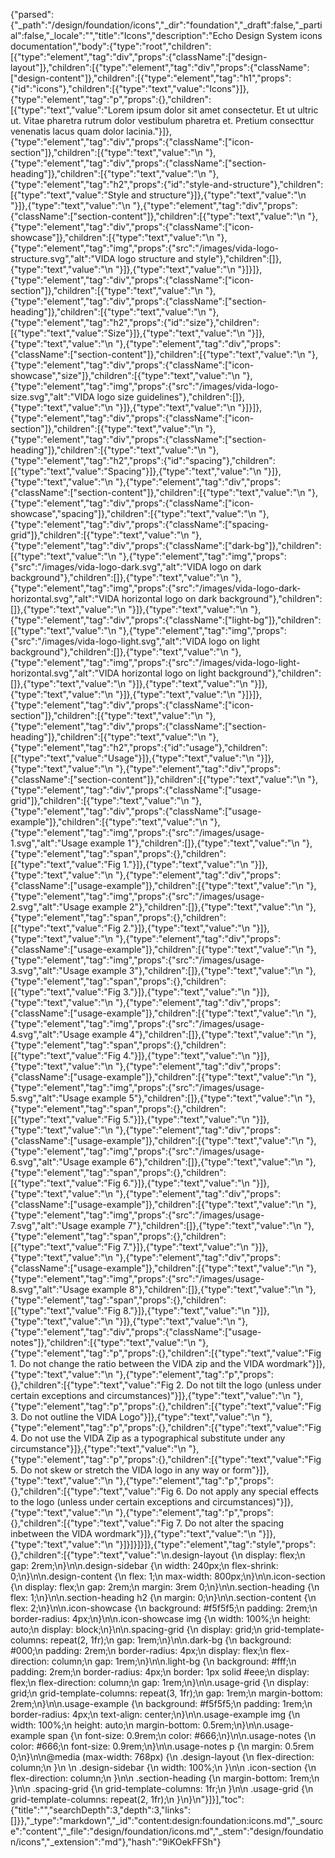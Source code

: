 {"parsed":{"_path":"/design/foundation/icons","_dir":"foundation","_draft":false,"_partial":false,"_locale":"","title":"Icons","description":"Echo Design System icons documentation","body":{"type":"root","children":[{"type":"element","tag":"div","props":{"className":["design-layout"]},"children":[{"type":"element","tag":"div","props":{"className":["design-content"]},"children":[{"type":"element","tag":"h1","props":{"id":"icons"},"children":[{"type":"text","value":"Icons"}]},{"type":"element","tag":"p","props":{},"children":[{"type":"text","value":"Lorem ipsum dolor sit amet consectetur. Et ut ultric ut. Vitae pharetra rutrum dolor vestibulum pharetra et. Pretium consecttur venenatis lacus quam dolor lacinia."}]},{"type":"element","tag":"div","props":{"className":["icon-section"]},"children":[{"type":"text","value":"\n  "},{"type":"element","tag":"div","props":{"className":["section-heading"]},"children":[{"type":"text","value":"\n    "},{"type":"element","tag":"h2","props":{"id":"style-and-structure"},"children":[{"type":"text","value":"Style and structure"}]},{"type":"text","value":"\n  "}]},{"type":"text","value":"\n  "},{"type":"element","tag":"div","props":{"className":["section-content"]},"children":[{"type":"text","value":"\n    "},{"type":"element","tag":"div","props":{"className":["icon-showcase"]},"children":[{"type":"text","value":"\n      "},{"type":"element","tag":"img","props":{"src":"/images/vida-logo-structure.svg","alt":"VIDA logo structure and style"},"children":[]},{"type":"text","value":"\n    "}]},{"type":"text","value":"\n  "}]}]},{"type":"element","tag":"div","props":{"className":["icon-section"]},"children":[{"type":"text","value":"\n  "},{"type":"element","tag":"div","props":{"className":["section-heading"]},"children":[{"type":"text","value":"\n    "},{"type":"element","tag":"h2","props":{"id":"size"},"children":[{"type":"text","value":"Size"}]},{"type":"text","value":"\n  "}]},{"type":"text","value":"\n  "},{"type":"element","tag":"div","props":{"className":["section-content"]},"children":[{"type":"text","value":"\n    "},{"type":"element","tag":"div","props":{"className":["icon-showcase","size"]},"children":[{"type":"text","value":"\n      "},{"type":"element","tag":"img","props":{"src":"/images/vida-logo-size.svg","alt":"VIDA logo size guidelines"},"children":[]},{"type":"text","value":"\n    "}]},{"type":"text","value":"\n  "}]}]},{"type":"element","tag":"div","props":{"className":["icon-section"]},"children":[{"type":"text","value":"\n  "},{"type":"element","tag":"div","props":{"className":["section-heading"]},"children":[{"type":"text","value":"\n    "},{"type":"element","tag":"h2","props":{"id":"spacing"},"children":[{"type":"text","value":"Spacing"}]},{"type":"text","value":"\n  "}]},{"type":"text","value":"\n  "},{"type":"element","tag":"div","props":{"className":["section-content"]},"children":[{"type":"text","value":"\n    "},{"type":"element","tag":"div","props":{"className":["icon-showcase","spacing"]},"children":[{"type":"text","value":"\n      "},{"type":"element","tag":"div","props":{"className":["spacing-grid"]},"children":[{"type":"text","value":"\n        "},{"type":"element","tag":"div","props":{"className":["dark-bg"]},"children":[{"type":"text","value":"\n          "},{"type":"element","tag":"img","props":{"src":"/images/vida-logo-dark.svg","alt":"VIDA logo on dark background"},"children":[]},{"type":"text","value":"\n          "},{"type":"element","tag":"img","props":{"src":"/images/vida-logo-dark-horizontal.svg","alt":"VIDA horizontal logo on dark background"},"children":[]},{"type":"text","value":"\n        "}]},{"type":"text","value":"\n        "},{"type":"element","tag":"div","props":{"className":["light-bg"]},"children":[{"type":"text","value":"\n          "},{"type":"element","tag":"img","props":{"src":"/images/vida-logo-light.svg","alt":"VIDA logo on light background"},"children":[]},{"type":"text","value":"\n          "},{"type":"element","tag":"img","props":{"src":"/images/vida-logo-light-horizontal.svg","alt":"VIDA horizontal logo on light background"},"children":[]},{"type":"text","value":"\n        "}]},{"type":"text","value":"\n      "}]},{"type":"text","value":"\n    "}]},{"type":"text","value":"\n  "}]}]},{"type":"element","tag":"div","props":{"className":["icon-section"]},"children":[{"type":"text","value":"\n  "},{"type":"element","tag":"div","props":{"className":["section-heading"]},"children":[{"type":"text","value":"\n    "},{"type":"element","tag":"h2","props":{"id":"usage"},"children":[{"type":"text","value":"Usage"}]},{"type":"text","value":"\n  "}]},{"type":"text","value":"\n  "},{"type":"element","tag":"div","props":{"className":["section-content"]},"children":[{"type":"text","value":"\n    "},{"type":"element","tag":"div","props":{"className":["usage-grid"]},"children":[{"type":"text","value":"\n      "},{"type":"element","tag":"div","props":{"className":["usage-example"]},"children":[{"type":"text","value":"\n        "},{"type":"element","tag":"img","props":{"src":"/images/usage-1.svg","alt":"Usage example 1"},"children":[]},{"type":"text","value":"\n        "},{"type":"element","tag":"span","props":{},"children":[{"type":"text","value":"Fig 1."}]},{"type":"text","value":"\n      "}]},{"type":"text","value":"\n      "},{"type":"element","tag":"div","props":{"className":["usage-example"]},"children":[{"type":"text","value":"\n        "},{"type":"element","tag":"img","props":{"src":"/images/usage-2.svg","alt":"Usage example 2"},"children":[]},{"type":"text","value":"\n        "},{"type":"element","tag":"span","props":{},"children":[{"type":"text","value":"Fig 2."}]},{"type":"text","value":"\n      "}]},{"type":"text","value":"\n      "},{"type":"element","tag":"div","props":{"className":["usage-example"]},"children":[{"type":"text","value":"\n        "},{"type":"element","tag":"img","props":{"src":"/images/usage-3.svg","alt":"Usage example 3"},"children":[]},{"type":"text","value":"\n        "},{"type":"element","tag":"span","props":{},"children":[{"type":"text","value":"Fig 3."}]},{"type":"text","value":"\n      "}]},{"type":"text","value":"\n      "},{"type":"element","tag":"div","props":{"className":["usage-example"]},"children":[{"type":"text","value":"\n        "},{"type":"element","tag":"img","props":{"src":"/images/usage-4.svg","alt":"Usage example 4"},"children":[]},{"type":"text","value":"\n        "},{"type":"element","tag":"span","props":{},"children":[{"type":"text","value":"Fig 4."}]},{"type":"text","value":"\n      "}]},{"type":"text","value":"\n      "},{"type":"element","tag":"div","props":{"className":["usage-example"]},"children":[{"type":"text","value":"\n        "},{"type":"element","tag":"img","props":{"src":"/images/usage-5.svg","alt":"Usage example 5"},"children":[]},{"type":"text","value":"\n        "},{"type":"element","tag":"span","props":{},"children":[{"type":"text","value":"Fig 5."}]},{"type":"text","value":"\n      "}]},{"type":"text","value":"\n      "},{"type":"element","tag":"div","props":{"className":["usage-example"]},"children":[{"type":"text","value":"\n        "},{"type":"element","tag":"img","props":{"src":"/images/usage-6.svg","alt":"Usage example 6"},"children":[]},{"type":"text","value":"\n        "},{"type":"element","tag":"span","props":{},"children":[{"type":"text","value":"Fig 6."}]},{"type":"text","value":"\n      "}]},{"type":"text","value":"\n      "},{"type":"element","tag":"div","props":{"className":["usage-example"]},"children":[{"type":"text","value":"\n        "},{"type":"element","tag":"img","props":{"src":"/images/usage-7.svg","alt":"Usage example 7"},"children":[]},{"type":"text","value":"\n        "},{"type":"element","tag":"span","props":{},"children":[{"type":"text","value":"Fig 7."}]},{"type":"text","value":"\n      "}]},{"type":"text","value":"\n      "},{"type":"element","tag":"div","props":{"className":["usage-example"]},"children":[{"type":"text","value":"\n        "},{"type":"element","tag":"img","props":{"src":"/images/usage-8.svg","alt":"Usage example 8"},"children":[]},{"type":"text","value":"\n        "},{"type":"element","tag":"span","props":{},"children":[{"type":"text","value":"Fig 8."}]},{"type":"text","value":"\n      "}]},{"type":"text","value":"\n    "}]},{"type":"text","value":"\n    "},{"type":"element","tag":"div","props":{"className":["usage-notes"]},"children":[{"type":"text","value":"\n      "},{"type":"element","tag":"p","props":{},"children":[{"type":"text","value":"Fig 1. Do not change the ratio between the VIDA zip and the VIDA wordmark"}]},{"type":"text","value":"\n      "},{"type":"element","tag":"p","props":{},"children":[{"type":"text","value":"Fig 2. Do not tilt the logo (unless under certain exceptions and circumstances)"}]},{"type":"text","value":"\n      "},{"type":"element","tag":"p","props":{},"children":[{"type":"text","value":"Fig 3. Do not outline the VIDA Logo"}]},{"type":"text","value":"\n      "},{"type":"element","tag":"p","props":{},"children":[{"type":"text","value":"Fig 4. Do not use the VIDA Zip as a typographical substitute under any circumstance"}]},{"type":"text","value":"\n      "},{"type":"element","tag":"p","props":{},"children":[{"type":"text","value":"Fig 5. Do not skew or stretch the VIDA logo in any way or form"}]},{"type":"text","value":"\n      "},{"type":"element","tag":"p","props":{},"children":[{"type":"text","value":"Fig 6. Do not apply any special effects to the logo (unless under certain exceptions and circumstances)"}]},{"type":"text","value":"\n      "},{"type":"element","tag":"p","props":{},"children":[{"type":"text","value":"Fig 7. Do not alter the spacing inbetween the VIDA wordmark"}]},{"type":"text","value":"\n    "}]},{"type":"text","value":"\n  "}]}]}]}]},{"type":"element","tag":"style","props":{},"children":[{"type":"text","value":"\n.design-layout {\n  display: flex;\n  gap: 2rem;\n}\n\n.design-sidebar {\n  width: 240px;\n  flex-shrink: 0;\n}\n\n.design-content {\n  flex: 1;\n  max-width: 800px;\n}\n\n.icon-section {\n  display: flex;\n  gap: 2rem;\n  margin: 3rem 0;\n}\n\n.section-heading {\n  flex: 1;\n}\n\n.section-heading h2 {\n  margin: 0;\n}\n\n.section-content {\n  flex: 2;\n}\n\n.icon-showcase {\n  background: #f5f5f5;\n  padding: 2rem;\n  border-radius: 4px;\n}\n\n.icon-showcase img {\n  width: 100%;\n  height: auto;\n  display: block;\n}\n\n.spacing-grid {\n  display: grid;\n  grid-template-columns: repeat(2, 1fr);\n  gap: 1rem;\n}\n\n.dark-bg {\n  background: #000;\n  padding: 2rem;\n  border-radius: 4px;\n  display: flex;\n  flex-direction: column;\n  gap: 1rem;\n}\n\n.light-bg {\n  background: #fff;\n  padding: 2rem;\n  border-radius: 4px;\n  border: 1px solid #eee;\n  display: flex;\n  flex-direction: column;\n  gap: 1rem;\n}\n\n.usage-grid {\n  display: grid;\n  grid-template-columns: repeat(3, 1fr);\n  gap: 1rem;\n  margin-bottom: 2rem;\n}\n\n.usage-example {\n  background: #f5f5f5;\n  padding: 1rem;\n  border-radius: 4px;\n  text-align: center;\n}\n\n.usage-example img {\n  width: 100%;\n  height: auto;\n  margin-bottom: 0.5rem;\n}\n\n.usage-example span {\n  font-size: 0.9rem;\n  color: #666;\n}\n\n.usage-notes {\n  color: #666;\n  font-size: 0.9rem;\n}\n\n.usage-notes p {\n  margin: 0.5rem 0;\n}\n\n@media (max-width: 768px) {\n  .design-layout {\n    flex-direction: column;\n  }\n  \n  .design-sidebar {\n    width: 100%;\n  }\n\n  .icon-section {\n    flex-direction: column;\n  }\n\n  .section-heading {\n    margin-bottom: 1rem;\n  }\n\n  .spacing-grid {\n    grid-template-columns: 1fr;\n  }\n\n  .usage-grid {\n    grid-template-columns: repeat(2, 1fr);\n  }\n}\n"}]}],"toc":{"title":"","searchDepth":3,"depth":3,"links":[]}},"_type":"markdown","_id":"content:design:foundation:icons.md","_source":"content","_file":"design/foundation/icons.md","_stem":"design/foundation/icons","_extension":"md"},"hash":"9iKOekFFSh"}